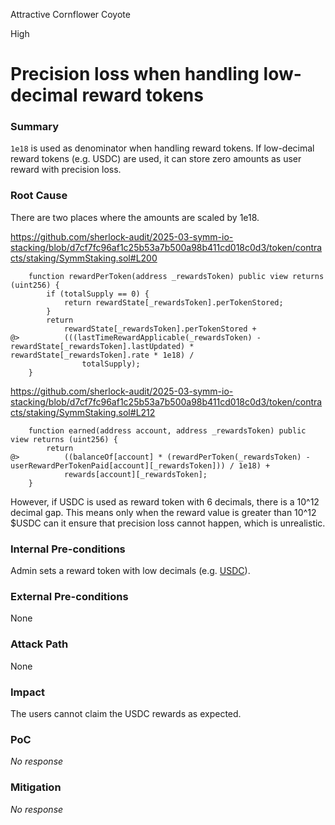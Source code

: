 Attractive Cornflower Coyote

High

# Precision loss when handling low-decimal reward tokens

### Summary

`1e18` is used as denominator when handling reward tokens. If low-decimal reward tokens (e.g. USDC) are used, it can store zero amounts as user reward with precision loss.

### Root Cause

There are two places where the amounts are scaled by 1e18.

https://github.com/sherlock-audit/2025-03-symm-io-stacking/blob/d7cf7fc96af1c25b53a7b500a98b411cd018c0d3/token/contracts/staking/SymmStaking.sol#L200

```solidity
	function rewardPerToken(address _rewardsToken) public view returns (uint256) {
		if (totalSupply == 0) {
			return rewardState[_rewardsToken].perTokenStored;
		}
		return
			rewardState[_rewardsToken].perTokenStored +
@>			(((lastTimeRewardApplicable(_rewardsToken) - rewardState[_rewardsToken].lastUpdated) * rewardState[_rewardsToken].rate * 1e18) /
				totalSupply);
	}
```

https://github.com/sherlock-audit/2025-03-symm-io-stacking/blob/d7cf7fc96af1c25b53a7b500a98b411cd018c0d3/token/contracts/staking/SymmStaking.sol#L212

```solidity
	function earned(address account, address _rewardsToken) public view returns (uint256) {
		return
@>			((balanceOf[account] * (rewardPerToken(_rewardsToken) - userRewardPerTokenPaid[account][_rewardsToken])) / 1e18) +
			rewards[account][_rewardsToken];
	}
```

However, if USDC is used as reward token with 6 decimals, there is a 10^12 decimal gap. This means only when the reward value is greater than 10^12 $USDC can it ensure that precision loss cannot happen, which is unrealistic.

### Internal Pre-conditions

Admin sets a reward token with low decimals (e.g. [USDC](https://discord.com/channels/812037309376495636/1347584645310451803/1347956948733267989)).

### External Pre-conditions

None

### Attack Path

None

### Impact

The users cannot claim the USDC rewards as expected.

### PoC

_No response_

### Mitigation

_No response_